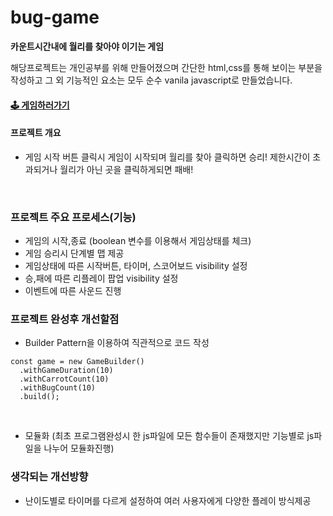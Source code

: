 # bug-game

**카운트시간내에 월리를 찾아야 이기는 게임**

해당프로젝트는 개인공부를 위해 만들어졌으며 간단한 html,css를 통해 보이는 부분을 작성하고 그 외 기능적인 요소는 모두 순수 vanila javascript로 만들었습니다.

#### [🕹 게임하러가기](https://rooopy96.github.io/findWaldo/)

#### 프로젝트 개요

- 게임 시작 버튼 클릭시 게임이 시작되며 월리를 찾아 클릭하면 승리! 제한시간이 초과되거나 월리가 아닌 곳을 클릭하게되면 패배!

</br>

### 프로젝트 주요 프로세스(기능)

- 게임의 시작,종료 (boolean 변수를 이용해서 게임상태를 체크)
- 게임 승리시 단계별 맵 제공
- 게임상태에 따른 시작버튼, 타이머, 스코어보드 visibility 설정
- 승,패에 따른 리플레이 팝업 visibility 설정
- 이벤트에 따른 사운드 진행

### 프로젝트 완성후 개선할점

- Builder Pattern을 이용하여 직관적으로 코드 작성

```
const game = new GameBuilder()
  .withGameDuration(10)
  .withCarrotCount(10)
  .withBugCount(10)
  .build();
```

</br>

- 모듈화 (최초 프로그램완성시 한 js파일에 모든 함수들이 존재했지만 기능별로 js파일을 나누어 모듈화진행)

### 생각되는 개선방향

- 난이도별로 타이머를 다르게 설정하여 여러 사용자에게 다양한 플레이 방식제공
